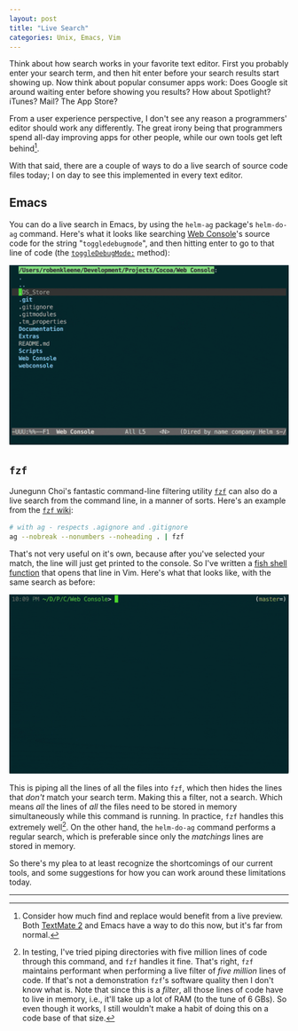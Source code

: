 ```yaml
---
layout: post
title: "Live Search"
categories: Unix, Emacs, Vim
---
```


Think about how search works in your favorite text editor. First you probably enter your search term, and then hit enter before your search results start showing up. Now think about popular consumer apps work: Does Google sit around waiting enter before showing you results? How about Spotlight? iTunes? Mail? The App Store?

From a user experience perspective, I don't see any reason a programmers' editor should work any differently. The great irony being that programmers spend all-day improving apps for other people, while our own tools get left behind[^others].

With that said, there are a couple of ways to do a live search of source code files today; I on day to see this implemented in every text editor.

## Emacs

You can do  a live search in Emacs, by using the `helm-ag` package's `helm-do-ag` command. Here's what it looks like searching [Web Console](https://github.com/robenkleene/webconsole)'s source code for the string "`toggledebugmode`", and then hitting enter to go to that line of code (the [`toggleDebugMode:`](https://github.com/robenkleene/webconsole/blob/6373e62508fd9e9f41b46910e7460833af6b855f/Web%20Console/Web%20Console/WCLAppDelegate.m#L65) method):

![helm-do-ag](/assets/2016-03-17-helm-do-ag.gif)

## `fzf`

Junegunn Choi's fantastic command-line filtering utility [`fzf`](https://github.com/junegunn/fzf) can also do a live search from the command line, in a manner of sorts. Here's an example from the [`fzf` wiki](https://github.com/junegunn/fzf/wiki/examples):

``` bash
# with ag - respects .agignore and .gitignore
ag --nobreak --nonumbers --noheading . | fzf
```

That's not very useful on it's own, because after you've selected your match, the line will just get printed to the console. So I've written a [fish shell function](https://github.com/robenkleene/Dotfiles/blob/a32996fa1d7af58f929a94db5fc4c05f36d42b47/config/fish/config.fish#L102-L108) that opens that line in Vim.  Here's what that looks like, with the same search as before:

![`fzf` Vim Lines](/assets/2016-03-17-fzf-vim-lines.gif)

This is piping all the lines of all the files into `fzf`, which then hides the lines that *don't* match your search term. Making this a filter, not a search. Which means *all* the lines of *all* the files need to be stored in memory simultaneously while this command is running. In practice, `fzf` handles this extremely well[^filtering]. On the other hand, the `helm-do-ag` command performs a regular search, which is preferable since only the *matchings* lines are stored in memory.

So there's my plea to at least recognize the shortcomings of our current tools, and some suggestions for how you can work around these limitations today.

***

[^others]: Consider how much find and replace would benefit from a live preview. Both [TextMate 2](https://github.com/textmate/textmate) and Emacs have a way to do this now, but it's far from normal.

[^filtering]: In testing, I've tried piping directories with five million lines of code through this command, and `fzf` handles it fine. That's right, `fzf` maintains performant when performing a live filter of *five million* lines of code. If that's not a demonstration `fzf`'s software quality then I don't know what is. Note that since this is a *filter*, all those lines of code have to live in memory, i.e., it'll take up a lot of RAM (to the tune of 6 GBs). So even though it works, I still wouldn't make a habit of doing this on a code base of that size.

[^helm]: [Tu Do](http://tuhdo.github.io/) has a [great introduction](http://tuhdo.github.io/helm-intro.html) to the Emacs [Helm](https://github.com/emacs-helm/helm) package. This is the first place I saw an example of doing live search in Emacs.

[^ag]: Both of these commands are powered by 
[The Silver Searcher](https://github.com/ggreer/the_silver_searcher).
